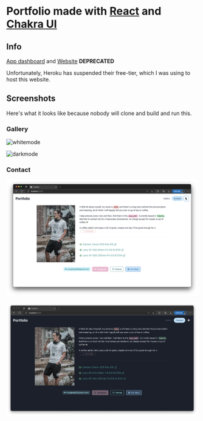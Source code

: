 # Portfolio made with [React](https://reactjs.org/docs/create-a-new-react-app.html) and [Chakra UI](https://chakra-ui.com/)

## Info

[App dashboard](https://dashboard.heroku.com/apps/beomus-portfolio) and
[Website](https://beomus-portfolio.herokuapp.com/) **DEPRECATED**

Unfortunately, Heroku has suspended their free-tier, which I was using to host
this website.

## Screenshots

Here's what it looks like because nobody will clone and build and run this.

### Gallery

![whitemode](./assets/whitemode.png)

![darkmode](./assets/darkmode.png)

### Contact

![contactwhite](./assets/contactwhite.png)

![contactwhite](./assets/contactdark.png)
